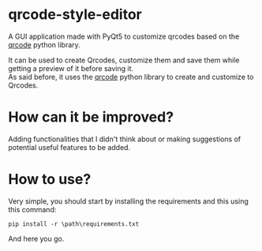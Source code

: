 # qrcode-style-editor
A GUI application made with PyQt5 to customize qrcodes based on the [qrcode](https://pypi.org/project/qrcode/) python library.

It can be used to create Qrcodes, customize them and save them while getting a preview of it before saving it.  
As said before, it uses the [qrcode](https://pypi.org/project/qrcode/) python library to create and customize to Qrcodes.

# How can it be improved?
Adding functionalities that I didn't think about or making suggestions of potential useful features to be added.

# How to use?
Very simple, you should start by installing the requirements and this using this command:  
  
`pip install -r \path\requirements.txt`  
  
And here you go.

